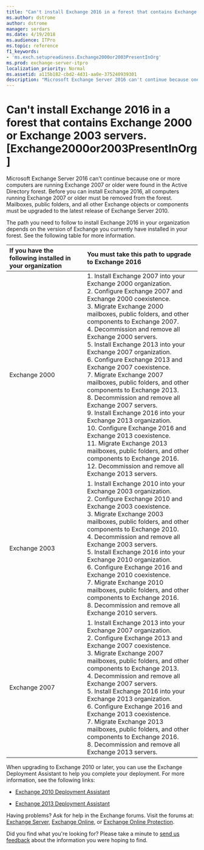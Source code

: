 ```yaml
---
title: "Can't install Exchange 2016 in a forest that contains Exchange 2000 or Exchange 2003 servers. [Exchange2000or2003PresentInOrg]"
ms.author: dstrome
author: dstrome
manager: serdars
ms.date: 4/19/2018
ms.audience: ITPro
ms.topic: reference
f1_keywords:
- 'ms.exch.setupreadiness.Exchange2000or2003PresentInOrg'
ms.prod: exchange-server-itpro
localization_priority: Normal
ms.assetid: a115b182-cbd2-4d31-aa0e-375240939301
description: "Microsoft Exchange Server 2016 can't continue because one or more computers are running Exchange 2007 or older were found in the Active Directory forest. Before you can install Exchange 2016, all computers running Exchange 2007 or older must be removed from the forest. Mailboxes, public folders, and all other Exchange objects or components must be upgraded to the latest release of Exchange Server 2010."
---
```


# Can't install Exchange 2016 in a forest that contains Exchange 2000 or Exchange 2003 servers. [Exchange2000or2003PresentInOrg]

Microsoft Exchange Server 2016 can't continue because one or more computers are running Exchange 2007 or older were found in the Active Directory forest. Before you can install Exchange 2016, all computers running Exchange 2007 or older must be removed from the forest. Mailboxes, public folders, and all other Exchange objects or components must be upgraded to the latest release of Exchange Server 2010.
  
The path you need to follow to install Exchange 2016 in your organization depends on the version of Exchange you currently have installed in your forest. See the following table for more information.
  
|**If you have the following installed in your organization**|**You must take this path to upgrade to Exchange 2016**|
|:-----|:-----|
|Exchange 2000  <br/> |1. Install Exchange 2007 into your Exchange 2000 organization.  <br/> 2. Configure Exchange 2007 and Exchange 2000 coexistence.  <br/> 3. Migrate Exchange 2000 mailboxes, public folders, and other components to Exchange 2007.  <br/> 4. Decommission and remove all Exchange 2000 servers.  <br/> 5. Install Exchange 2013 into your Exchange 2007 organization.  <br/> 6. Configure Exchange 2013 and Exchange 2007 coexistence.  <br/> 7. Migrate Exchange 2007 mailboxes, public folders, and other components to Exchange 2013.  <br/> 8. Decommission and remove all Exchange 2007 servers.  <br/> 9. Install Exchange 2016 into your Exchange 2013 organization.  <br/> 10. Configure Exchange 2016 and Exchange 2013 coexistence.  <br/> 11. Migrate Exchange 2013 mailboxes, public folders, and other components to Exchange 2016.  <br/> 12. Decommission and remove all Exchange 2013 servers.  <br/> |
|Exchange 2003  <br/> |1. Install Exchange 2010 into your Exchange 2003 organization.  <br/> 2. Configure Exchange 2010 and Exchange 2003 coexistence.  <br/> 3. Migrate Exchange 2003 mailboxes, public folders, and other components to Exchange 2010.  <br/> 4. Decommission and remove all Exchange 2003 servers.  <br/> 5. Install Exchange 2016 into your Exchange 2010 organization.  <br/> 6. Configure Exchange 2016 and Exchange 2010 coexistence.  <br/> 7. Migrate Exchange 2010 mailboxes, public folders, and other components to Exchange 2016.  <br/> 8. Decommission and remove all Exchange 2010 servers.  <br/> |
|Exchange 2007  <br/> |1. Install Exchange 2013 into your Exchange 2007 organization.  <br/> 2. Configure Exchange 2013 and Exchange 2007 coexistence.  <br/> 3. Migrate Exchange 2007 mailboxes, public folders, and other components to Exchange 2013.  <br/> 4. Decommission and remove all Exchange 2007 servers.  <br/> 5. Install Exchange 2016 into your Exchange 2013 organization.  <br/> 6. Configure Exchange 2016 and Exchange 2013 coexistence.  <br/> 7. Migrate Exchange 2013 mailboxes, public folders, and other components to Exchange 2016.  <br/> 8. Decommission and remove all Exchange 2013 servers.  <br/> |
   
When upgrading to Exchange 2010 or later, you can use the Exchange Deployment Assistant to help you complete your deployment. For more information, see the following links:
  
- [Exchange 2010 Deployment Assistant](https://go.microsoft.com/fwlink/p/?LinkId=171086)
    
- [Exchange 2013 Deployment Assistant](https://go.microsoft.com/fwlink/p/?LinkId=277105)
    
Having problems? Ask for help in the Exchange forums. Visit the forums at: [Exchange Server](https://go.microsoft.com/fwlink/p/?linkId=60612), [Exchange Online](https://go.microsoft.com/fwlink/p/?linkId=267542), or [Exchange Online Protection](https://go.microsoft.com/fwlink/p/?linkId=285351).
  
Did you find what you're looking for? Please take a minute to [send us feedback](mailto:ExchangeHelpFeedback@microsoft.com&subject=Exchange%202016%20help%20feedback&Body=Thanks%20for%20taking%20the%20time%20to%20send%20us%20feedback!%20We%20strive%20to%20respond%20to%20every%20message%20we%20receive,%20even%20though%20it%20might%20take%20us%20a%20while.%20Let%20us%20know%20what%20you%20think%20about%20Exchange%20content:%20What%20are%20we%20doing%20right%3F%20How%20can%20we%20make%20help%20better%3F%0APlease%20note%20that%20we're%20unable%20to%20respond%20to%20requests%20for%20support%20submitted%20via%20this%20email%20address.%20If%20you%20need%20help,%20please%20contact%20Exchange%20Server%20support%20at%20http://go.microsoft.com/fwlink/p/%3FLinkId=402506.%0AThanks!%0AThe%20Exchange%20Server%20Content%20Publishing%20team) about the information you were hoping to find. 
  

